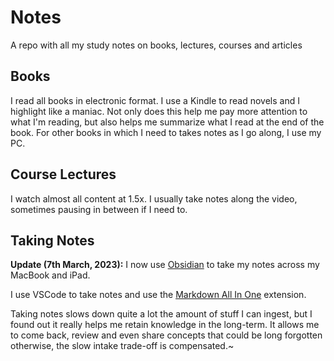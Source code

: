 # Notes
A repo with all my study notes on books, lectures, courses and articles

## Books
I read all books in electronic format. I use a Kindle to read novels and I highlight like a maniac. Not only does this help me pay more attention to what I'm reading, but also helps me summarize what I read at the end of the book. For other books in which I need to takes notes as I go along, I use my PC.

## Course Lectures
I watch almost all content at 1.5x. I usually take notes along the video, sometimes pausing in between if I need to.

## Taking Notes

**Update (7th March, 2023):** I now use [Obsidian](https://obsidian.md/) to take my notes across my MacBook and iPad.

I use VSCode to take notes and use the [Markdown All In One](https://marketplace.visualstudio.com/items?itemName=yzhang.markdown-all-in-one) extension.

Taking notes slows down quite a lot the amount of stuff I can ingest, but I found out it really helps me retain knowledge in the long-term. It allows me to come back, review and even share concepts that could be long forgotten otherwise, the slow intake trade-off is compensated.~

